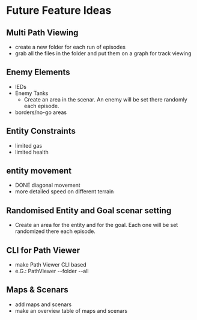 # Future Feature Ideas
## Multi Path Viewing
* create a new folder for each run of episodes
* grab all the files in the folder and put them on a graph for track viewing

## Enemy Elements
* IEDs
* Enemy Tanks
  * Create an area in the scenar. An enemy will be set there randomly each episode.
* borders/no-go areas

## Entity Constraints
* limited gas
* limited health

## entity movement
* DONE diagonal movement
* more detailed speed on different terrain

## Randomised Entity and Goal scenar setting
* Create an area for the entity and for the goal. Each one will be set randomized there each episode.

## CLI for Path Viewer
* make Path Viewer CLI based
* e.G.: PathViewer --folder --all

## Maps & Scenars
* add maps and scenars
* make an overview table of maps and scenars
